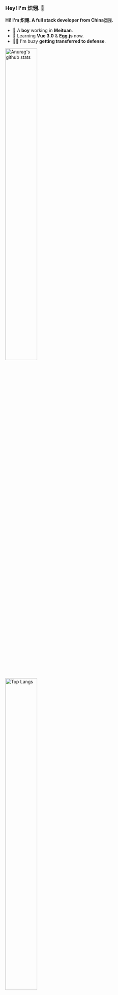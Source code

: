 <h3>Hey! I'm 炽翎. 👋</h3>

<strong>Hi! I'm 炽翎. A full stack developer from China🇨🇳.</strong>

<div>
  <section>
    <ul>
      <li>
        🔭 A <strong>boy</strong> working in
        <strong>Meituan</strong>.
      </li>
      <li>
        🌱 Learning <strong>Vue 3.0</strong> & <strong>Egg.js</strong> now.
      </li>
      <li>👨‍💻‍ I'm buzy <strong>getting transferred to defense</strong>.</li>
    </ul>
  </section>
  <section style="width: 400px">
    <img
      width="50%"
      style="margin-bottom: 20px"
      alt="Anurag's github stats"
      src="https://github-readme-stats.vercel.app/api?username=wjq990112&count_private=true&show_icons=true"
    />
    <img
      width="50%"
      alt="Top Langs"
      src="https://github-readme-stats.vercel.app/api/top-langs/?username=wjq990112&layout=compact"
    />
  </section>
</div>
